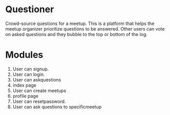 # Questioner
Crowd-source questions for a meetup.
This is a platform that helps the meetup organizer prioritize questions to be answered.
Other users can vote on asked questions and they bubble to the top
or bottom of the log.  
# Modules  
<ol>
  <li>User can signup.</li>
<li>User can login.</li>
<li>User can askquestions</li>
<li>index page</li>
<li>User can create meetups</li>
<li>profile page</li>
<li>User can resetpassword.</li>
<li>User can ask questions to specificmeetup</li>
</ol>
